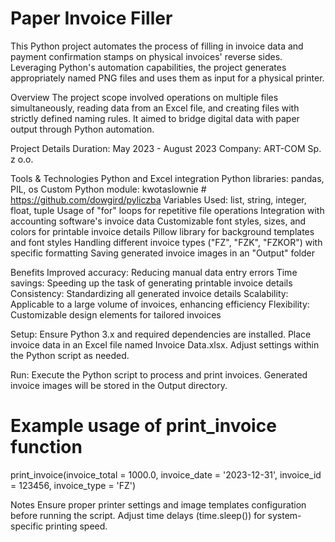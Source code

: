 # Paper Invoice Filler
This Python project automates the process of filling in invoice data and payment confirmation stamps on physical invoices' reverse sides. Leveraging Python's automation capabilities, the project generates appropriately named PNG files and uses them as input for a physical printer.

Overview
The project scope involved operations on multiple files simultaneously, reading data from an Excel file, and creating files with strictly defined naming rules. It aimed to bridge digital data with paper output through Python automation.

Project Details
Duration: May 2023 - August 2023
Company: ART-COM Sp. z o.o.

Tools & Technologies
Python and Excel integration
Python libraries: pandas, PIL, os
Custom Python module: kwotaslownie # https://github.com/dowgird/pyliczba
Variables Used: list, string, integer, float, tuple
Usage of "for" loops for repetitive file operations
Integration with accounting software's invoice data
Customizable font styles, sizes, and colors for printable invoice details
Pillow library for background templates and font styles
Handling different invoice types ("FZ", "FZK", "FZKOR") with specific formatting
Saving generated invoice images in an "Output" folder

Benefits
Improved accuracy: Reducing manual data entry errors
Time savings: Speeding up the task of generating printable invoice details
Consistency: Standardizing all generated invoice details
Scalability: Applicable to a large volume of invoices, enhancing efficiency
Flexibility: Customizable design elements for tailored invoices

Setup:
Ensure Python 3.x and required dependencies are installed.
Place invoice data in an Excel file named Invoice Data.xlsx.
Adjust settings within the Python script as needed.

Run:
Execute the Python script to process and print invoices.
Generated invoice images will be stored in the Output directory.

# Example usage of print_invoice function
print_invoice(invoice_total = 1000.0, invoice_date = '2023-12-31', invoice_id = 123456, invoice_type = 'FZ')

Notes
Ensure proper printer settings and image templates configuration before running the script.
Adjust time delays (time.sleep()) for system-specific printing speed.

